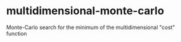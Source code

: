 # multidimensional-monte-carlo
Monte-Carlo search for the minimum of the multidimensional "cost" function
